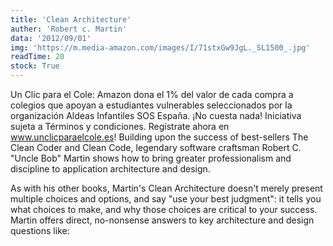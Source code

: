 ```yaml
---
title: 'Clean Architecture'
auther: 'Robert c. Martin'
data: '2012/09/01'
img: 'https://m.media-amazon.com/images/I/71stxGw9JgL._SL1500_.jpg'
readTime: 20
stock: True
---
```

Un Clic para el Cole: Amazon dona el 1% del valor de cada compra a colegios que apoyan a estudiantes vulnerables seleccionados por la organización Aldeas Infantiles SOS España. ¡No cuesta nada! Iniciativa sujeta a Términos y condiciones. Regístrate ahora en www.unclicparaelcole.es!
Building upon the success of best-sellers The Clean Coder and Clean Code, legendary software craftsman Robert C. "Uncle Bob" Martin shows how to bring greater professionalism and discipline to application architecture and design.

 

As with his other books, Martin's Clean Architecture doesn't merely present multiple choices and options, and say "use your best judgment": it tells you what choices to make, and why those choices are critical to your success. Martin offers direct, no-nonsense answers to key architecture and design questions like: